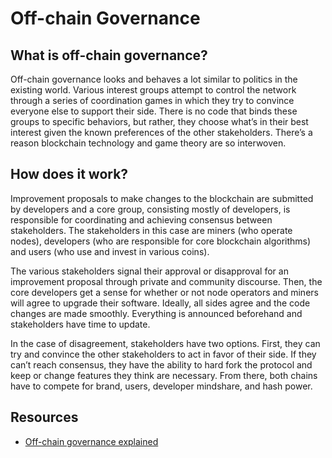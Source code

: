 # Off-chain Governance

## What is off-chain governance?

Off-chain governance looks and behaves a lot similar to politics in the existing world. Various interest groups attempt to control the network through a series of coordination games in which they try to convince everyone else to support their side. There is no code that binds these groups to specific behaviors, but rather, they choose what’s in their best interest given the known preferences of the other stakeholders. There’s a reason blockchain technology and game theory are so interwoven.

## How does it work?

Improvement proposals to make changes to the blockchain are submitted by developers and a core group, consisting mostly of developers, is responsible for coordinating and achieving consensus between stakeholders. The stakeholders in this case are miners (who operate nodes), developers (who are responsible for core blockchain algorithms) and users (who use and invest in various coins).

The various stakeholders signal their approval or disapproval for an improvement proposal through private and community discourse. Then, the core developers get a sense for whether or not node operators and miners will agree to upgrade their software. Ideally, all sides agree and the code changes are made smoothly. Everything is announced beforehand and stakeholders have time to update.

In the case of disagreement, stakeholders have two options. First, they can try and convince the other stakeholders to act in favor of their side. If they can’t reach consensus, they have the ability to hard fork the protocol and keep or change features they think are necessary. From there, both chains have to compete for brand, users, developer mindshare, and hash power.

## Resources

* [Off-chain governance explained](https://education.district0x.io/general-topics/what-is-governance/off-chain-governance/)
